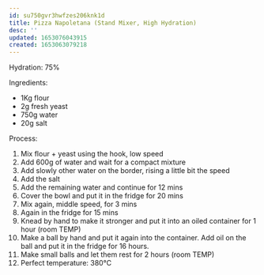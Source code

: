 ```yaml
---
id: su750gvr3hwfzes206knk1d
title: Pizza Napoletana (Stand Mixer, High Hydration)
desc: ''
updated: 1653076043915
created: 1653063079218
---
```


Hydration: 75%

Ingredients:
* 1Kg flour
* 2g fresh yeast
* 750g water
* 20g salt

Process:

1. Mix flour + yeast using the hook, low speed 
2. Add 600g of water and wait for a compact mixture
3. Add slowly other water on the border, rising a little bit the speed
4. Add the salt
5. Add the remaining water and continue for 12 mins
6. Cover the bowl and put it in the fridge for 20 mins
7. Mix again, middle speed, for 3 mins
8. Again in the fridge for 15 mins
9. Knead by hand to make it stronger and put it into an oiled container for 1 hour (room TEMP)
10. Make a ball by hand and put it again into the container. Add oil on the ball and put it in the fridge for 16 hours.
11. Make small balls and let them rest for 2 hours (room TEMP)
12. Perfect temperature: 380°C

